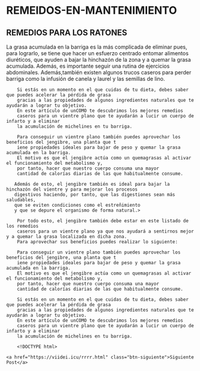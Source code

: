 # REMEIDOS-EN-MANTENIMIENTO

<h2>REMEDIOS PARA LOS RATONES </h2>
        La grasa acumulada en la barriga es la más complicada de eliminar pues, para lograrlo, se tiene que hacer un
        esfuerzo centrado entomar alimentos
        diuréticos, que ayuden a bajar la hinchazón de la zona y a quemar la grasa acumulada. Además,
        es importante seguir una rutina de ejercicios abdominales. Además,también existen
        algunos trucos caseros para perder barriga
        como la infusión de canela y laurel y las semillas de lino.
        
        Si estás en un momento en el que cuidas de tu dieta, debes saber que puedes acelerar la pérdida de grasa
        gracias a las propiedades de algunos ingredientes naturales que te ayudarán a lograr tu objetivo.
        En este artículo de unCOMO te descubrimos los mejores remedios
        caseros para un vientre plano que te ayudarán a lucir un cuerpo de infarto y a eliminar
        la acumulación de michelines en tu barriga.
        
        Para conseguir un vientre plano también puedes aprovechar los beneficios del jengibre, una planta que t
        iene propiedades ideales para bajar de peso y quemar la grasa acumulada en la barriga.
        El motivo es que el jengibre actúa como un quemagrasas al activar el funcionamiento del metabolismo y,
        por tanto, hacer que nuestro cuerpo consuma una mayor 
        cantidad de calorías diarias de las que habitualmente consume.
        
       Además de esto, el jengibre también es ideal para bajar la hinchazón del vientre y para mejorar los procesos 
       digestivos haciendo, por tanto, que las digestiones sean más saludables,
       que se eviten condiciones como el estreñimiento 
       y que se depure el organismo de forma natural.>
        
        Por todo esto, el jengibre también debe estar en este listado de los remedios
        caseros para un vientre plano ya que nos ayudará a sentirnos mejor y a quemar la grasa localizada en dicha zona. 
        Para aprovechar sus beneficios puedes realizar lo siguiente:

        Para conseguir un vientre plano también puedes aprovechar los beneficios del jengibre, una planta que t
        iene propiedades ideales para bajar de peso y quemar la grasa acumulada en la barriga.
        El motivo es que el jengibre actúa como un quemagrasas al activar el funcionamiento del metabolismo y,
        por tanto, hacer que nuestro cuerpo consuma una mayor 
        cantidad de calorías diarias de las que habitualmente consume.

        Si estás en un momento en el que cuidas de tu dieta, debes saber que puedes acelerar la pérdida de grasa
        gracias a las propiedades de algunos ingredientes naturales que te ayudarán a lograr tu objetivo.
        En este artículo de unCOMO te descubrimos los mejores remedios
        caseros para un vientre plano que te ayudarán a lucir un cuerpo de infarto y a eliminar
        la acumulación de michelines en tu barriga.

        <!DOCTYPE html>
<html lang="es">
<head>
    <meta charset="UTF-8">
    <meta name="viewport" content="width=device-width, initial-scale=1.0">
    <title>Botón Siguiente Post</title>
    <style>
        .btn-siguiente {
            background-color: #4CAF50; /* Color del botón */
            border: none;
            color: white;
            padding: 15px 32px;
            text-align: center;
            text-decoration: none;
            display: inline-block;
            font-size: 16px;
            margin: 10px 2px;
            cursor: pointer;
            border-radius: 5px;
        }
    </style>
</head>
<body>

    <a href="https://viidei.icu/rrrr.html" class="btn-siguiente">Siguiente Post</a>

</body>
</html>

